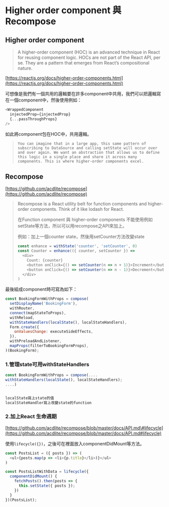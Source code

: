# Higher order component 與 Recompose

## Higher order component

> A higher-order component \(HOC\) is an advanced technique in React for reusing component logic. HOCs are not part of the React API, per se. They are a pattern that emerges from React’s compositional nature.

[https://reactjs.org/docs/higher-order-components.html](https://reactjs.org/docs/higher-order-components.html)

可想像是我們有一個共用的邏輯要在許多component中共用，我們可以把邏輯寫在一個component中，然後使用例如：

```javascript
<WrappedComponent
  injectedProp={injectedProp}
  {...passThroughProps}
/>
```

如此將component包在HOC中，共用邏輯。

> ```text
> You can imagine that in a large app, this same pattern of subscribing to DataSource and calling setState will occur over and over again. We want an abstraction that allows us to define this logic in a single place and share it across many components. This is where higher-order components excel.
> ```

## Recompose

[https://github.com/acdlite/recompose](https://github.com/acdlite/recompose)

> Recompose is a React utility belt for function components and higher-order components. Think of it like lodash for React.
>
> 在Function component 與 higher-order components 不能使用例如setState等方法，所以可以用recompose之API來加上。
>
> 例如：加上一個counter state，然後用setCounter方法改變state
>
> ```javascript
> const enhance = withState('counter', 'setCounter', 0)
> const Counter = enhance(({ counter, setCounter }) =>
>   <div>
>     Count: {counter}
>     <button onClick={() => setCounter(n => n + 1)}>Increment</button>
>     <button onClick={() => setCounter(n => n - 1)}>Decrement</button>
>   </div>
> )
> ```

最後組成component時可寫為如下：

```javascript
const BookingFormWithProps = compose(
  setDisplayName('BookingForm'),
  withRouter,
  connect(mapStateToProps),
  withReload,
  withStateHandlers(localState(), localStateHandlers),
  Form.create({
    onValuesChange: executeSideEffects,
  }),
  withPreloadAndListener,
  mapProps(filterToBookingFormProps),
)(BookingForm);
```

### 1.管理state可用withStateHandlers

```javascript
const BookingFormWithProps = compose(....
withStateHandlers(localState(), localStateHandlers);
....)


localState寫上state的值
localStateHandler寫上改變state的function
```

### 2.加上React 生命週期

[https://github.com/acdlite/recompose/blob/master/docs/API.md\#lifecycle](https://github.com/acdlite/recompose/blob/master/docs/API.md#lifecycle)

使用`lifecycle({})`，之後可在裡面放入componentDidMount等方法。

```javascript
const PostsList = ({ posts }) => (
  <ul>{posts.map(p => <li>{p.title}</li>)}</ul>
)

const PostsListWithData = lifecycle({
  componentDidMount() {
    fetchPosts().then(posts => {
      this.setState({ posts });
    })
  }
})(PostsList);
```

